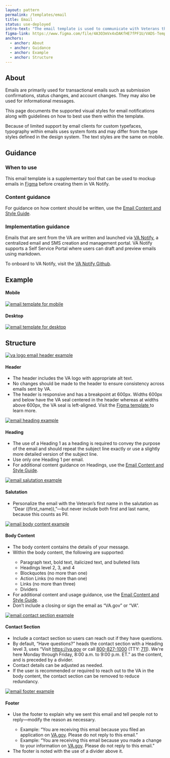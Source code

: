 ```yaml
---
layout: pattern
permalink: /templates/email
title: Email
status: use-deployed
intro-text: "The email template is used to communicate with Veterans through email."
figma-link: https://www.figma.com/file/4A3O3mVx4xDAKfHE7fPF1U/VADS-Templates%2C-Patterns%2C-and-Forms?type=design&node-id=2607%3A31365&mode=design&t=0y4ua4v9DIeIvkhX-1
anchors:
  - anchor: About
  - anchor: Guidance
  - anchor: Example
  - anchor: Structure
---
```


## About
Emails are primarily used for transactional emails such as submission confirmations, status changes, and account changes. They may also be used for informational messages.

This page documents the supported visual styles for email notifications along with guidelines on how to best use them within the template.

Because of limited support by email clients for custom typefaces, typography within emails uses system fonts and may differ from the type styles defined in the design system. The text styles are the same on mobile. 

## Guidance

### When to use
This email template is a supplementary tool that can be used to mockup emails in [Figma](https://www.figma.com/design/4A3O3mVx4xDAKfHE7fPF1U/VADS-Templates--Patterns--and-Forms?m=auto&node-id=2607-31365&t=95Gd3PqenVQEJIQx-1) before creating them in VA Notify. 

### Content guidance
For guidance on how content should be written, use the [Email Content and Style Guide](https://design.va.gov/content-style-guide/email-and-text-notifications).

### Implementation guidance

Emails that are sent from the VA are written and launched via [VA Notify](https://notifications.va.gov/), a centralized email and SMS creation and management portal. VA Notify supports a Self Service Portal where users can draft and preview emails using markdown. 

To onboard to VA Notify, visit the [VA Notify Github](https://github.com/department-of-veterans-affairs/va.gov-team/tree/master/products/va-notify).

## Example

<div class="vads-grid-row tablet:vads-u-margin-x--neg2">
  <div class="vads-grid-col-8 tablet:vads-grid-col-4 vads-u-margin-bottom--3 tablet:vads-u-padding-x--2">
    <h4>Mobile</h4>
    <a href="{{site.baseurl}}/images/templates/email/email-template-mobile.jpg"><img width="100%" src="{{site.baseurl}}/images/templates/email/email-template-mobile.jpg" alt="email template for mobile" style="width: auto; height: auto; max-width: 100%;"></a>
  </div>
  <div class="vads-grid-col-12 tablet:vads-grid-col-6 tablet:vads-u-padding-x--2">
    <h4>Desktop</h4>
    <a href="{{site.baseurl}}/images/templates/email/email-template-desktop.jpg"><img width="100%" src="{{site.baseurl}}/images/templates/email/email-template-desktop.jpg" alt="email template for desktop" style="width: auto; height: auto; max-width: 100%;"></a>
  </div>
</div>


## Structure

<div class="vads-grid-row tablet:vads-u-margin-x--neg2">
  <div class="vads-grid-col-8 tablet:vads-grid-col-4 vads-u-margin-top--4 tablet:vads-u-padding-x--2">
    <a href="{{site.baseurl}}/images/templates/email/email-header.jpg"><img width="100%" src="{{site.baseurl}}/images/templates/email/email-header.jpg" alt="va logo email header example" style="width: auto; height: auto; max-width: 100%;"></a>
  </div>
  <div class="vads-grid-col-12 tablet:vads-grid-col-6 vads-u-margin-bottom--2 tablet:vads-u-padding-x--2">
    <h4>Header</h4>
    <ul>
    <li>The header includes the VA logo with appropriate alt text.</li>
    <li>No changes should be made to the header to ensure consistency across emails sent by VA.</li>
    <li>The header is responsive and has a breakpoint at 600px. Widths 600px and below have the VA seal centered in the header whereas at widths above 600px, the VA seal is left-aligned. Visit the
    <a href="https://www.figma.com/design/4A3O3mVx4xDAKfHE7fPF1U/VADS-Templates--Patterns--and-Forms?m=auto&node-id=2607-31365&t=95Gd3PqenVQEJIQx-1">Figma template </a>to learn more.</li>
</ul>
  </div>
</div>

<div class="vads-grid-row tablet:vads-u-margin-x--neg2">
  <div class="vads-grid-col-8 tablet:vads-grid-col-4 vads-u-margin-top--4 tablet:vads-u-padding-x--2">
    <a href="{{site.baseurl}}/images/templates/email/heading.jpg"><img width="100%" src="{{site.baseurl}}/images/templates/email/heading.jpg" alt="email heading example" style="width: auto; height: auto; max-width: 100%;"></a>
  </div>
  <div class="vads-grid-col-12 tablet:vads-grid-col-6 vads-u-margin-bottom--2 tablet:vads-u-padding-x--2">
    <h4>Heading</h4>
    <ul>
    <li>The use of a Heading 1 as a heading is required to convey the purpose of the email and should repeat the subject line exactly or use a slightly more detailed version of the subject line.</li>
    <li>Use only one Heading 1 per email.</li>
    <li>For additional content guidance on Headings, use the <a href="https://design.va.gov/content-style-guide/email-and-text-notifications">Email Content and Style Guide</a>.</li>
</ul>
  </div>
</div>

<div class="vads-grid-row tablet:vads-u-margin-x--neg2">
  <div class="vads-grid-col-8 tablet:vads-grid-col-4 vads-u-margin-top--4 tablet:vads-u-padding-x--2">
    <a href="{{site.baseurl}}/images/templates/email/salutation.jpg"><img width="100%" src="{{site.baseurl}}/images/templates/email/salutation.jpg" alt="email salutation example" style="width: auto; height: auto; max-width: 100%;"></a>
  </div>
  <div class="vads-grid-col-12 tablet:vads-grid-col-6 vads-u-margin-bottom--2 tablet:vads-u-padding-x--2">
    <h4>Salutation</h4>
    <ul>
    <li>Personalize the email with the Veteran’s first name in the salutation as “Dear ((first_name)),”—but never include both first and last name, because this counts as PII.</li>
</ul>
  </div>
</div>


<div class="vads-grid-row tablet:vads-u-margin-x--neg2">
  <div class="vads-grid-col-8 tablet:vads-grid-col-4 vads-u-margin-top--4 tablet:vads-u-padding-x--2">
    <a href="{{site.baseurl}}/images/templates/email/body-content.jpg"><img width="100%" src="{{site.baseurl}}/images/templates/email/body-content.jpg" alt="email body content example" style="width: auto; height: auto; max-width: 100%;"></a>
  </div>
  <div class="vads-grid-col-12 tablet:vads-grid-col-6 vads-u-margin-bottom--2 tablet:vads-u-padding-x--2">
    <h4>Body Content</h4>
    <ul>
    <li>The body content contains the details of your message.</li>
    <li>Within the body content, the following are supported:</li>
    <ul>
    <li>Paragraph text, bold text, italicized text, and bulleted lists</li>
    <li>Headings level 2, 3, and 4</li>
    <li>Blockquotes (no more than one) </li>
    <li>Action Links (no more than one) </li>
    <li>Links (no more than three) </li>
    <li>Dividers</li>
    </ul>
    <li>For additional content and usage guidance, use the <a href="https://design.va.gov/content-style-guide/email-and-text-notifications">Email Content and Style Guide</a>.</li>
    <li>Don’t include a closing or sign the email as “VA.gov” or “VA”.</li>
</ul>
  </div>
</div>

<div class="vads-grid-row tablet:vads-u-margin-x--neg2">
  <div class="vads-grid-col-8 tablet:vads-grid-col-4 vads-u-margin-top--4 tablet:vads-u-padding-x--2">
    <a href="{{site.baseurl}}/images/templates/email/contact-section.jpg"><img width="100%" src="{{site.baseurl}}/images/templates/email/contact-section.jpg" alt="email contact section example" style="width: auto; height: auto; max-width: 100%;"></a>
  </div>
  <div class="vads-grid-col-12 tablet:vads-grid-col-6 vads-u-margin-bottom--2 tablet:vads-u-padding-x--2">
    <h4>Contact Section </h4>
    <ul>
    <li>Include a contact section so users can reach out if they have questions.</li>
    <li>By default, “Have questions?” heads the contact section with a Heading level 3, uses “Visit <a href="https://va.gov">https://va.gov</a> or call <a href="tel:+18008271000">800-827-1000</a> (TTY: <a href="tel:+711">711</a>). We're here Monday through Friday, 8:00 a.m. to 9:00 p.m. ET.” as the content, and is preceded by a divider.</li>
      <li>Contact details can be adjusted as needed.</li>
      <li>If the user is recommended or required to reach out to the VA in the body content, the contact section can be removed to reduce redundancy.</li>
</ul>
  </div>
</div>

<div class="vads-grid-row tablet:vads-u-margin-x--neg2">
  <div class="vads-grid-col-8 tablet:vads-grid-col-4 vads-u-margin-top--4 tablet:vads-u-padding-x--2">
    <a href="{{site.baseurl}}/images/templates/email/footer.jpg"><img width="100%" src="{{site.baseurl}}/images/templates/email/footer.jpg" alt="email footer example" style="width: auto; height: auto; max-width: 100%;"></a>
  </div>
  <div class="vads-grid-col-12 tablet:vads-grid-col-6 vads-u-margin-bottom--2 tablet:vads-u-padding-x--2">
    <h4>Footer</h4>
    <ul>
    <li>Use the footer to explain why we sent this email and tell people not to reply—modify the reason as necessary.</li>
    <ul>
      <li>Example: “You are receiving this email because you filed an application on <a href="https://www.va.gov/">VA.gov</a>. Please do not reply to this email.”</li>
      <li>Example: “You are receiving this email because you made a change to your information on <a href="https://www.va.gov/">VA.gov</a>. Please do not reply to this email.”</li>
    </ul>
    <li>The footer is noted with the use of a divider above it.</li>
</ul>
  </div>
</div>

